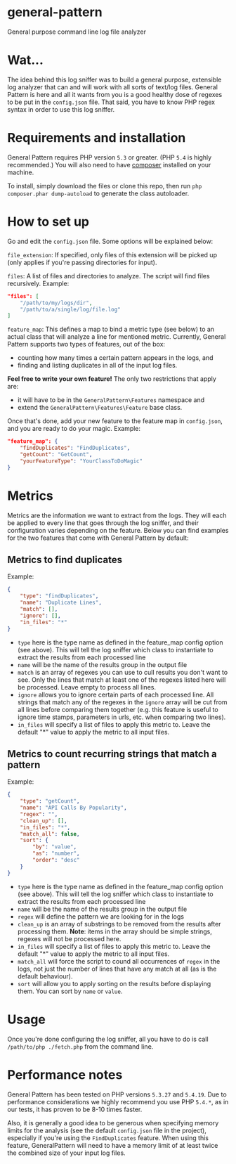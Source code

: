 general-pattern
===============

General purpose command line log file analyzer

# Wat...

The idea behind this log sniffer was to build a general purpose, extensible log analyzer that can and will work with all sorts of text/log files. General Pattern is here and all it wants from you is a good healthy dose of regexes to be put in the `config.json` file. That said, you have to know PHP regex syntax in order to use this log sniffer.

#  Requirements and installation

General Pattern requires PHP version `5.3` or greater. (PHP `5.4` is highly recommended.) You will also need to have [composer](http://getcomposer.org) installed on your machine.

To install, simply download the files or clone this repo, then run `php composer.phar dump-autoload` to generate the class autoloader.

# How to set up

Go and edit the `config.json` file. Some options will be explained below:

`file_extension`: If specified, only files of this extension will be picked up (only applies if you're passing directories for input).

`files`: A list of files and directories to analyze. The script will find files recursively. Example:
```json    
"files": [
    "/path/to/my/logs/dir",
    "/path/to/a/single/log/file.log"
]
```

`feature_map`: This defines a map to bind a metric type (see below) to an actual class that will analyze a line for mentioned metric. Currently, General Pattern supports two types of features, out of the box:
- counting how many times a certain pattern appears in the logs, and
- finding and listing duplicates in all of the input log files.

**Feel free to write your own feature!** The only two restrictions that apply are:
- it will have to be in the `GeneralPattern\Features` namespace and
- extend the `GeneralPattern\Features\Feature` base class.

Once that's done, add your new feature to the feature map in `config.json`, and you are ready to do your magic. Example:
```json
"feature_map": {
    "findDuplicates": "FindDuplicates",
    "getCount": "GetCount",
    "yourFeatureType": "YourClassToDoMagic"
}
```

# Metrics

Metrics are the information we want to extract from the logs. They will each be applied to every line that goes through the log sniffer, and their configuration varies depending on the feature. Below you can find examples for the two features that come with General Pattern by default:

## Metrics to find duplicates

Example: 
```json
{
    "type": "findDuplicates",
    "name": "Duplicate Lines",
    "match": [],
    "ignore": [],
    "in_files": "*"
}
```
- `type` here is the type name as defined in the feature_map config option (see above). This will tell the log sniffer which class to instantiate to extract the results from each processed line
- `name` will be the name of the results group in the output file
- `match` is an array of regexes you can use to cull results you don't want to see. Only the lines that match at least one of the regexes listed here will be processed. Leave empty to process all lines.
- `ignore` allows you to ignore certain parts of each processed line. All strings that match any of the regexes in the `ignore` array will be cut from all lines before comparing them together (e.g. this feature is useful to ignore time stamps, parameters in urls, etc. when comparing two lines).
- `in_files` will specify a list of files to apply this metric to. Leave the default "*" value to apply the metric to all input files.

## Metrics to count recurring strings that match a pattern

Example: 
```json
{
    "type": "getCount",
    "name": "API Calls By Popularity",
    "regex": "",
    "clean_up": [],
    "in_files": "*",
    "match_all": false,
    "sort": {
        "by": "value",
        "as": "number",
        "order": "desc"
    }
}
```
- `type` here is the type name as defined in the feature_map config option (see above). This will tell the log sniffer which class to instantiate to extract the results from each processed line
- `name` will be the name of the results group in the output file
- `regex` will define the pattern we are looking for in the logs
- `clean_up` is an array of substrings to be removed from the results after processing them. **Note**: items in the array should be simple strings, regexes will not be processed here.
- `in_files` will specify a list of files to apply this metric to. Leave the default "*" value to apply the metric to all input files.
- `match_all` will force the script to cound all occurrences of `regex` in the logs, not just the number of lines that have any match at all (as is the default behaviour).
- `sort` will allow you to apply sorting on the results before displaying them. You can sort by `name` or `value`.

# Usage

Once you're done configuring the log sniffer, all you have to do is call `/path/to/php ./fetch.php` from the command line.

# Performance notes

General Pattern has been tested on PHP versions `5.3.27` and `5.4.19`. Due to performance considerations we highly recommend you use PHP `5.4.*`, as in our tests, it has proven to be 8-10 times faster.

Also, it is generally a good idea to be generous when specifying memory limits for the analysis (see the default `config.json` file in the project), especially if you're using the `FindDuplicates` feature. When using this feature, GeneralPattern will need to have a memory limit of at least twice the combined size of your input log files.
